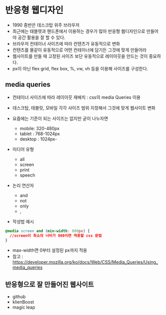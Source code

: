 # 반응형 웹디자인

- 1990 중반은 데스크탑 위주 브라우저
- 최근에는 태블렛과 핸드폰에서 이용하는 경우가 많아 반응형 웹디자인으로 만들어야 공간 활용을 잘 할 수 있다.
- 브라우저 컨테이너 사이즈에 따라 컨텐츠가 유동적으로 변화
- 컨텐츠를 물같이 유동적으로 어떤 컨테이너에 담기든 그것에 맞게 만들어라
- 웹사이트를 만들 때 고정된 사이즈 보단 유동적으로 레이아웃을 만드는 것이 중요하다.
- px이 아닌 flex grid, flex box, %, vw, vh 등을 이용해 사이즈를 구성한다.

## media queries

- 컨테이너 사이즈에 따라 레이아웃 재배치 : css의 media Queries 이용
- 데스크탑, 태블릿, 모바일 각각 사이즈 범위 지정해서 그것에 맞게 웹사이트 변화
- 요즘에는 기준이 되는 사이즈는 없지만 굳이 나누자면
  - mobile: 320-480px
  - tablet : 768-1024px
  - desktop : 1024px-
- 미디어 유형

  - all
  - screen
  - print
  - speech

- 논리 연산자
  - and
  - not
  - only
  - ,
- 작성법 예시

```css
@media screen and (min-width: 800px) {
  //screen이 최소의 너비가 800이면 적용할 css 문법
}
```

- max-width면 0부터 설정된 px까지 적용
- 참고 : https://developer.mozilla.org/ko/docs/Web/CSS/Media_Queries/Using_media_queries

## 반응형으로 잘 만들어진 웹사이트

- github
- klienBoost
- magic leap
